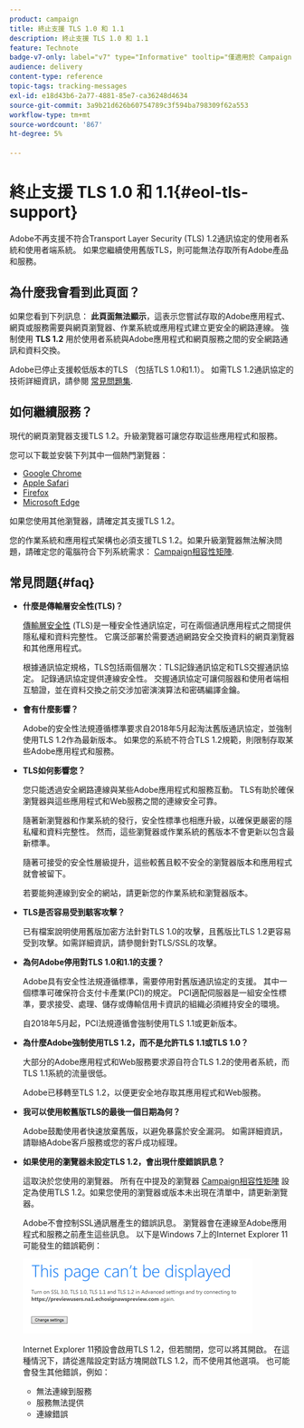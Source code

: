 ```yaml
---
product: campaign
title: 終止支援 TLS 1.0 和 1.1
description: 終止支援 TLS 1.0 和 1.1
feature: Technote
badge-v7-only: label="v7" type="Informative" tooltip="僅適用於 Campaign Classic v7"
audience: delivery
content-type: reference
topic-tags: tracking-messages
exl-id: e18d43b6-2a77-4881-85e7-ca36248d4634
source-git-commit: 3a9b21d626b60754789c3f594ba798309f62a553
workflow-type: tm+mt
source-wordcount: '867'
ht-degree: 5%

---
```


# 終止支援 TLS 1.0 和 1.1{#eol-tls-support}



Adobe不再支援不符合Transport Layer Security (TLS) 1.2通訊協定的使用者系統和使用者端系統。 如果您繼續使用舊版TLS，則可能無法存取所有Adobe產品和服務。

## 為什麼我會看到此頁面？

如果您看到下列訊息： **此頁面無法顯示**，這表示您嘗試存取的Adobe應用程式、網頁或服務需要與網頁瀏覽器、作業系統或應用程式建立更安全的網路連線。 強制使用 **TLS 1.2** 用於使用者系統與Adobe應用程式和網頁服務之間的安全網路通訊和資料交換。

Adobe已停止支援較低版本的TLS （包括TLS 1.0和1.1）。 如需TLS 1.2通訊協定的技術詳細資訊，請參閱 [常見問題集](#faq).

## 如何繼續服務？

現代的網頁瀏覽器支援TLS 1.2。升級瀏覽器可讓您存取這些應用程式和服務。

您可以下載並安裝下列其中一個熱門瀏覽器：

* [Google Chrome](https://www.google.com/chrome/)
* [Apple Safari](https://www.apple.com/safari/)
* [Firefox](https://www.mozilla.org/en-US/firefox/new/)
* [Microsoft Edge](https://www.microsoft.com/en-us/edge)

如果您使用其他瀏覽器，請確定其支援TLS 1.2。

您的作業系統和應用程式架構也必須支援TLS 1.2。如果升級瀏覽器無法解決問題，請確定您的電腦符合下列系統需求： [Campaign相容性矩陣](../../rn/using/compatibility-matrix.md).

## 常見問題{#faq}

* **什麼是傳輸層安全性(TLS)？**

  [傳輸層安全性](https://en.wikipedia.org/wiki/Transport_Layer_Security) (TLS)是一種安全性通訊協定，可在兩個通訊應用程式之間提供隱私權和資料完整性。 它廣泛部署於需要透過網路安全交換資料的網頁瀏覽器和其他應用程式。

  根據通訊協定規格，TLS包括兩個層次：TLS記錄通訊協定和TLS交握通訊協定。 記錄通訊協定提供連線安全性。 交握通訊協定可讓伺服器和使用者端相互驗證，並在資料交換之前交涉加密演演算法和密碼編譯金鑰。

* **會有什麼影響？**

  Adobe的安全性法規遵循標準要求自2018年5月起淘汰舊版通訊協定，並強制使用TLS 1.2作為最新版本。 如果您的系統不符合TLS 1.2規範，則限制存取某些Adobe應用程式和服務。

* **TLS如何影響您？**

  您只能透過安全網路連線與某些Adobe應用程式和服務互動。 TLS有助於確保瀏覽器與這些應用程式和Web服務之間的連線安全可靠。

  隨著新瀏覽器和作業系統的發行，安全性標準也相應升級，以確保更嚴密的隱私權和資料完整性。 然而，這些瀏覽器或作業系統的舊版本不會更新以包含最新標準。

  隨著可接受的安全性層級提升，這些較舊且較不安全的瀏覽器版本和應用程式就會被留下。

  若要能夠連線到安全的網站，請更新您的作業系統和瀏覽器版本。

* **TLS是否容易受到駭客攻擊？**

  已有檔案說明使用舊版加密方法針對TLS 1.0的攻擊，且舊版比TLS 1.2更容易受到攻擊。如需詳細資訊，請參閱針對TLS/SSL的攻擊。

* **為何Adobe停用對TLS 1.0和1.1的支援？**

  Adobe具有安全性法規遵循標準，需要停用對舊版通訊協定的支援。 其中一個標準可確保符合支付卡產業(PCI)的規定。 PCI適配伺服器是一組安全性標準，要求接受、處理、儲存或傳輸信用卡資訊的組織必須維持安全的環境。

  自2018年5月起，PCI法規遵循會強制使用TLS 1.1或更新版本。

* **為什麼Adobe強制使用TLS 1.2，而不是允許TLS 1.1或TLS 1.0？**

  大部分的Adobe應用程式和Web服務要求源自符合TLS 1.2的使用者系統，而TLS 1.1系統的流量很低。

  Adobe已移轉至TLS 1.2，以便更安全地存取其應用程式和Web服務。

* **我可以使用較舊版TLS的最後一個日期為何？**

  Adobe鼓勵使用者快速放棄舊版，以避免暴露於安全漏洞。 如需詳細資訊，請聯絡Adobe客戶服務或您的客戶成功經理。

* **如果使用的瀏覽器未設定TLS 1.2，會出現什麼錯誤訊息？**

  這取決於您使用的瀏覽器。 所有在中提及的瀏覽器 [Campaign相容性矩陣](../../rn/using/compatibility-matrix.md) 設定為使用TLS 1.2。如果您使用的瀏覽器或版本未出現在清單中，請更新瀏覽器。

  Adobe不會控制SSL通訊層產生的錯誤訊息。 瀏覽器會在連線至Adobe應用程式和服務之前產生這些訊息。 以下是Windows 7上的Internet Explorer 11可能發生的錯誤範例：

  ![](assets/do-not-translate/page-not-displayed.png)

  Internet Explorer 11預設會啟用TLS 1.2，但若關閉，您可以將其開啟。 在這種情況下，請從進階設定對話方塊開啟TLS 1.2，而不使用其他選項。 也可能會發生其他錯誤，例如：

   * 無法連線到服務
   * 服務無法提供
   * 連線錯誤

